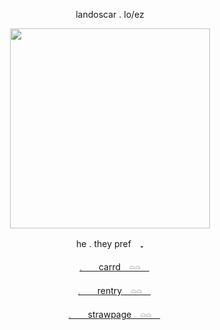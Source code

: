 <p align="center"> landoscar . lo/ez </p>

<p align="center">
<img src="https://files.catbox.moe/9h372h.png" width="320" height="320"/>

  
<p align="center"> he . they pref　₊ </p>
<p align="center"><a href="https://ccharlos.carrd.co">𓈒ㅤ　carrd　𓏏𓏏　</a></p>
<p align="center"><a href="https://rentry.co/sargebono">𓈒ㅤ　rentry　𓏏𓏏　</a></p>
<p align="center"><a href="https://russonelli.straw.page/">𓈒ㅤ　strawpage　𓏏𓏏　</a></p>
